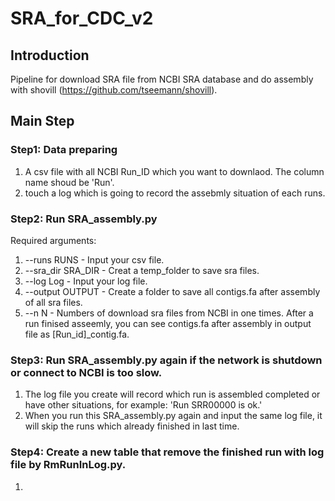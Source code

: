 # SRA_for_CDC_v2
## Introduction
Pipeline for download SRA file from NCBI SRA database and do assembly with shovill (https://github.com/tseemann/shovill).
## Main Step
### Step1: Data preparing
1. A csv file with all NCBI Run_ID which you want to downlaod. The column name shoud be 'Run'.
2. touch a log which is going to record the assebmly situation of each runs.
### Step2: Run SRA_assembly.py
Required arguments:
1. --runs RUNS - Input your csv file.
2. --sra_dir SRA_DIR - Creat a temp_folder to save sra files.
3. --log Log - Input your log file.
4. --output OUTPUT - Create a folder to save all contigs.fa after assembly of all sra files.
5. --n N - Numbers of download sra files from NCBI in one times.
After a run finised asseemly, you can see contigs.fa after assembly in output file as [Run_id]_contig.fa.
### Step3: Run SRA_assembly.py again if the network is shutdown or connect to NCBI is too slow.
1. The log file you create will record which run is assembled completed or have other situations, for example: 'Run SRR00000 is ok.'
2. When you run this SRA_assembly.py again and input the same log file, it will skip the runs which already finished in last time.
### Step4: Create a new table that remove the finished run with log file by RmRunInLog.py.
1. 

